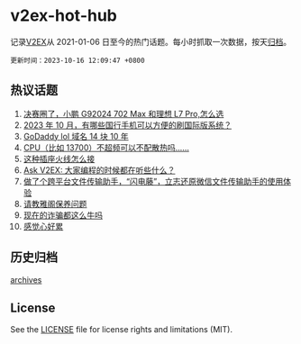 # v2ex-hot-hub

 记录[V2EX](https://www.v2ex.com/)从 2021-01-06 日至今的热门话题。每小时抓取一次数据，按天[归档](archives)。

`更新时间：2023-10-16 12:09:47 +0800`

## 热议话题

1. [决赛圈了，小鹏 G92024 702 Max 和理想 L7 Pro,怎么选](https://www.v2ex.com/t/982276)
1. [2023 年 10 月，有哪些国行手机可以方便的刷国际版系统？](https://www.v2ex.com/t/982201)
1. [GoDaddy lol 域名 14 块 10 年](https://www.v2ex.com/t/982215)
1. [CPU（比如 13700）不超频可以不配散热吗……](https://www.v2ex.com/t/982126)
1. [这种插座火线怎么接](https://www.v2ex.com/t/982125)
1. [Ask V2EX: 大家编程的时候都在听些什么？](https://www.v2ex.com/t/982136)
1. [做了个跨平台文件传输助手，“闪电藤”，立志还原微信文件传输助手的使用体验](https://www.v2ex.com/t/982141)
1. [请教雅阁保养问题](https://www.v2ex.com/t/982135)
1. [现在的诈骗都这么牛吗](https://www.v2ex.com/t/982119)
1. [感觉心好累](https://www.v2ex.com/t/982237)

## 历史归档

[archives](archives)

## License

See the [LICENSE](LICENSE) file for license rights and limitations (MIT).
